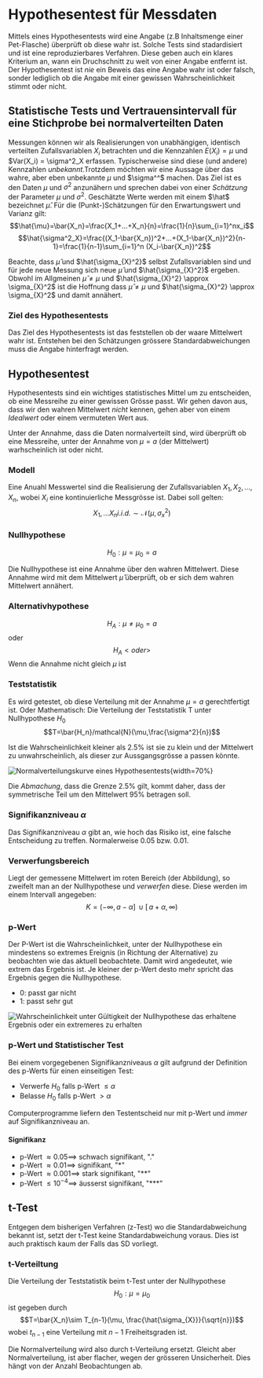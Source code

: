 # Hypothesentest für Messdaten

Mittels eines Hypothesentests wird eine Angabe (z.B Inhaltsmenge einer Pet-Flasche) überprüft ob diese wahr ist. Solche Tests sind stadardisiert und ist eine reproduzierbares Verfahren. Diese geben auch ein klares Kriterium an, wann ein Druchschnitt zu weit von einer Angabe entfernt ist.
Der Hypothesentest ist *nie* ein Beweis das eine Angabe wahr ist oder falsch, sonder lediglich ob die Angabe mit einer gewissen Wahrscheinlichkeit stimmt oder nicht.

## Statistische Tests und Vertrauensintervall für eine Stichprobe bei normalverteilten Daten

Messungen können wir als Realisierungen von unabhängigen, identisch verteilten Zufallsvariablen $X_i$ betrachten und die Kennzahlen $E(X_i)=\mu$ und $Var(X_i) = \sigma^2_X erfassen. Typischerweise sind diese (und andere) Kennzahlen *unbekannt*.Trotzdem möchten wir eine Aussage über das wahre, aber eben unbekannte $\mu$ und $\sigma^^$ machen.
Das Ziel ist es den Daten $\mu$ und $\sigma^2$ anzunähern und sprechen dabei von einer *Schätzung* der Parameter $\mu$ und $\sigma^2$. Geschätzte Werte werden mit einem $\hat$ bezeichnet $\hat{\mu}$.
Für die (Punkt-)Schätzungen für den Erwartungswert und Varianz gilt:
$$\hat{\mu}=\bar{X_n}=\frac{X_1+...+X_n}{n}=\frac{1}{n}\sum_{i=1}^nx_i$$
$$\hat{\sigma^2_X}=\frac{(X_1-\bar{X_n})^2+...+(X_1-\bar{X_n})^2}{n-1}=\frac{1}{n-1}\sum_{i=1}^n (X_i-\bar{X_n})^2$$

Beachte, dass $\hat{\mu}$ und $\hat{\sigma_{X}^2}$ selbst Zufallsvariablen sind und für jede neue Messung sich neue $\hat{\mu}$ und $\hat{\sigma_{X}^2}$ ergeben.
Obwohl im Allgmeinen $\hat{\mu}\ne \mu$ und $\hat{\sigma_{X}^2} \approx \sigma_{X}^2$ ist die Hoffnung dass $\hat{\mu}\ne \mu$ und $\hat{\sigma_{X}^2} \approx \sigma_{X}^2$ und damit annähert.

### Ziel des Hypothesentests

Das Ziel des Hypothesentests ist das feststellen ob der waare Mittelwert wahr
ist. Entstehen bei den Schätzungen grössere Standardabweichungen muss die Angabe
hinterfragt werden.

## Hypothesentest

Hypothesentests sind ein wichtiges statistisches Mittel um zu entscheiden, ob
eine Messreihe zu einer gewissen Grösse passt. Wir gehen davon aus, dass wir den
wahren Mittelwert *nicht* kennen, gehen aber von einem *Idealwert* oder einem
vermuteten Wert aus.

Unter der Annahme, dass die Daten normalverteilt sind, wird überprüft ob eine
Messreihe, unter der Annahme von $\mu=a$ (der Mittelwert) warhscheinlich ist
oder nicht.

### Modell
Eine Anuahl Messwertel sind die Realisierung der Zufallsvariablen $X_1,
X_2,...,X_n$, wobei $X_i$ eine kontinuierliche Messgrösse ist. Dabei soll
gelten:
$$X_1,...X_n {i.i.d.}\sim \mathcal{N}(\mu,\sigma_x^2)$$

### Nullhypothese
$$H_0: \mu = \mu_{0}=a$$

Die Nullhypothese ist eine Annahme über den wahren Mittelwert. Diese Annahme
wird mit dem Mittelwert $\hat{\mu}$ überprüft, ob er sich dem wahren Mittelwert
annähert.

### Alternativhypothese
$$H_A: \mu \neq \mu_{0}=a$$ oder
$$H_A < oder >$$
Wenn die Annahme nicht gleich $\mu$ ist

### Teststatistik
Es wird getestet, ob diese Verteilung mit der Annahme $\mu=a$ gerechtfertigt
ist. Oder Mathematisch: Die Verteilung der Teststatistik T unter Nullhypothese
$H_0$
$$T=\bar{H_n}/mathcal{N}(\mu,\frac{\sigma^2}{n})$$

Ist die Wahrscheinlichkeit kleiner als 2.5% ist sie zu klein und der 
Mittelwert zu unwahrscheinlich, als dieser zur Aussgangsgrösse a passen könnte.

![Normalverteilungskurve eines
Hypothesentests](normkurve-hypotest.png){width=70%}

Die *Abmachung*, dass die Grenze 2.5% gilt, kommt daher, dass der symmetrische
Teil um den Mittelwert 95% betragen soll.

### Signifikanzniveau $\alpha$
Das Signifikanzniveau $\alpha$ gibt an, wie hoch das Risiko ist, eine falsche
Entscheidung zu treffen. Normalerweise 0.05 bzw. 0.01.

### Verwerfungsbereich
Liegt der gemessene Mittelwert im roten Bereich (der Abbildung), so zweifelt man
an der Nullhypothese und *verwerfen* diese. Diese werden im einem Intervall
angegeben:
$$K=(-\infty,a-\alpha] \, \cup [ \, a+\alpha, \infty)$$

### p-Wert
Der P-Wert ist die Wahrscheinlichkeit, unter der Nullhypothese ein mindestens so extremes Ereignis (in Richtung der Alternative) zu beobachten wie das aktuell beobachtete.
Damit wird angedeutet, wie extrem das Ergebnis ist. Je kleiner der p-Wert desto
mehr spricht das Ergebnis gegen die Nullhypothese.

* 0: passt gar nicht
* 1: passt sehr gut

![Wahrscheinlichkeit unter Gültigkeit der Nullhypothese das erhaltene Ergebnis
oder ein extremeres zu erhalten](p-value.png)

### p-Wert und Statistischer Test
Bei einem vorgegebenen Signifikanzniveaus $\alpha$ gilt aufgrund der Definition
des p-Werts für einen einseitigen Test:

* Verwerfe $H_0$ falls p-Wert $\leq \alpha$
* Belasse $H_0$ falls p-Wert $> \alpha$

Computerprogramme liefern den Testentscheid nur mit p-Wert und *immer* auf
Signifikanzniveau an.

#### Signifikanz

* p-Wert $\approx 0.05 \implies$ schwach signifikant, "."
* p-Wert $\approx 0.01 \implies$ signifikant, "*"
* p-Wert $\approx 0.001 \implies$ stark signifikant, "**"
* p-Wert $\leq 10^{-4} \implies$ äusserst signifikant, "***"

## t-Test
Entgegen dem bisherigen Verfahren (z-Test) wo die Standardabweichung bekannt
ist, setzt der t-Test keine Standardabweichung voraus. Dies ist auch praktisch
kaum der Falls das SD vorliegt.

### t-Verteiltung
Die Verteilung der Teststatistik beim t-Test unter der Nullhypothese
$$H_0: \mu = \mu_0$$
ist gegeben durch
$$T=\bar{X_n}\sim T_{n-1}(\mu, \frac{\hat{\sigma_{X}}}{\sqrt{n}})$$
wobei $t_{n-1}$ eine Verteilung mit $n-1$ Freiheitsgraden ist.

Die Normalverteilung wird also durch t-Verteilung ersetzt. Gleicht aber
Normalverteilung, ist aber flacher, wegen der grösseren Unsicherheit. Dies hängt
von der Anzahl Beobachtungen ab.
